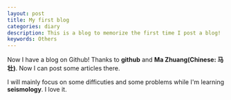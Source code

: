 ```yaml
---
layout: post
title: My first blog
categories: diary
description: This is a blog to memorize the first time I post a blog!
keywords: Others
---
```


Now I have a blog on Github! Thanks to **github** and **Ma Zhuang(Chinese: 马壮)**. Now I can post some articles there.

I will mainly focus on some difficuties and some problems while I'm learning **seismology**. I love it.
